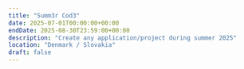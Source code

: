 ```yaml
---
title: "Summ3r Cod3"
date: 2025-07-01T00:00:00+00:00
endDate: 2025-08-30T23:59:00+00:00
description: "Create any application/project during summer 2025"
location: "Denmark / Slovakia"
draft: false
---
```


